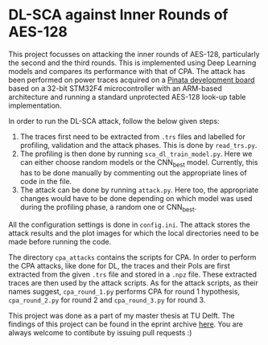 # DL-SCA against Inner Rounds of AES-128

This project focusses on attacking the inner rounds of AES-128, particularly the second and the third rounds. This is implemented using Deep Learning models and compares its performance with that of CPA. The attack has been performed on power traces acquired on a [Pinata development board](https://www.riscure.com/product/pinata-training-target/) based on a 32-bit STM32F4 microcontroller with an ARM-based architecture and running a standard unprotected AES-128 look-up table implementation.

In order to run the DL-SCA attack, follow the below given steps:

1. The traces first need to be extracted from `.trs` files and labelled for profiling, validation and the attack phases. This is done by `read_trs.py`.
2. The profiling is then done by running `sca_dl_train_model.py`. Here we can either choose random models or the CNN<sub>best</sub> model. Currently, this has to be done manually by commenting out the appropriate lines of code in the file.
3. The attack can be done by running `attack.py`. Here too, the appropriate changes would have to be done depending on which model was used during the profiling phase, a random one or CNN<sub>best</sub>.

All the configuration settings is done in `config.ini`. The attack stores the attack results and the plot images for which the local directories need to be made before running the code. 

The directory `cpa_attacks` contains the scripts for CPA. In order to perform the CPA attacks, like done for DL, the traces and their PoIs are first extracted from the given `.trs` file and stored in a `.npz` file. These extracted traces are then used by the attack scripts. As for the attack scripts, as their names suggest, `cpa_round_1.py` performs CPA for round 1 hypothesis, `cpa_round_2.py` for round 2 and `cpa_round_3.py` for round 3.

This project was done as a part of my master thesis at TU Delft. The findings of this project can be found in the eprint archive [here](https://eprint.iacr.org/2021/981.pdf). You are always welcome to contibute by issuing pull requests :)